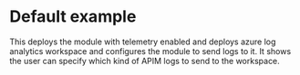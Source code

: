 # Default example

This deploys the module with telemetry enabled and deploys azure log analytics workspace and configures the module to send logs to it.
It shows the user can specify which kind of APIM logs to send to the workspace.
